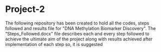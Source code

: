 # Project-2
The following repository has been created to hold all the codes, steps followed and results file for "DNA Methylation Biomarker Discovery". The "Steps_Followed.docx" file describes each and every step followed to achieve the ultimate aim of the project along with results achieved after implementation of each step so, it is suggested
